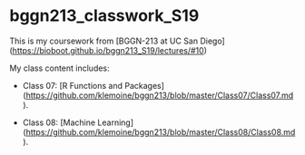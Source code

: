 # bggn213_classwork_S19

This is my coursework from [BGGN-213 at UC San Diego] (https://bioboot.github.io/bggn213_S19/lectures/#10)

My class content includes:

- Class 07: [R Functions and Packages] (https://github.com/klemoine/bggn213/blob/master/Class07/Class07.md). 

- Class 08: [Machine Learning] 
(https://github.com/klemoine/bggn213/blob/master/Class08/Class08.md).

